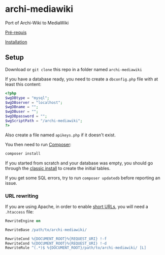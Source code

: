 # archi-mediawiki

Port of Archi-Wiki to MediaWiki

[Pré-requis](docs/REQUISITES.md)

[Installation](docs/INSTALL.md)

## Setup

Download or `git clone` this repo in a folder named `archi-mediawiki`

If you have a database ready, you need to create a `dbconfig.php` file with at least this content:

```php
<?php
$wgDBtype = "mysql";
$wgDBserver = "localhost";
$wgDBname = "";
$wgDBuser = "";
$wgDBpassword = "";
$wgScriptPath = "/archi-mediawiki";
?>
```

Also create a file named `apikeys.php` if it doesn't exist.

You then need to run [Composer](https://getcomposer.org/):

```bash
composer install
```

If you started from scratch and your database was empty, you should go through the [classic install](https://www.mediawiki.org/wiki/Manual:Config_script) to create the initial tables.

If you get some SQL errors, try to run `composer updatedb` before reporting an issue.

### URL rewriting

If you are using Apache, in order to enable [short URLs](https://www.mediawiki.org/wiki/Manual:Short_URL/Apache), you will need a `.htaccess` file:

```apache
RewriteEngine on

RewriteBase /path/to/archi-mediawiki/

RewriteCond %{DOCUMENT_ROOT}%{REQUEST_URI} !-f
RewriteCond %{DOCUMENT_ROOT}%{REQUEST_URI} !-d
RewriteRule ^(.*)$ %{DOCUMENT_ROOT}/path/to/archi-mediawiki/ [L]
```
